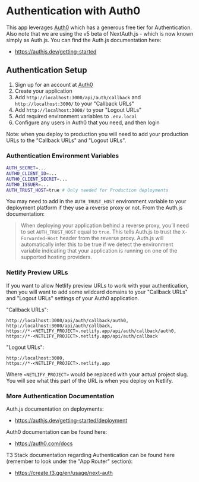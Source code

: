 # Authentication with Auth0

This app leverages [Auth0](https://auth0.com/) which has a generous free tier for Authentication. Also note that we are using the v5 beta of NextAuth.js - which is now known simply as Auth.js. You can find the Auth.js documentation here:

- https://authjs.dev/getting-started

## Authentication Setup

1. Sign up for an account at [Auth0](https://auth0.com/)
2. Create your application
3. Add `http://localhost:3000/api/auth/callback` and `http://localhost:3000/` to your "Callback URLs"
4. Add `http://localhost:3000/` to your "Logout URLs"
5. Add required environment variables to `.env.local`
6. Configure any users in Auth0 that you need, and then login

Note: when you deploy to production you will need to add your production URLs to the "Callback URLs" and "Logout URLs".

### Authentication Environment Variables

```bash
AUTH_SECRET=...
AUTH0_CLIENT_ID=...
AUTH0_CLIENT_SECRET=...
AUTH0_ISSUER=...
AUTH_TRUST_HOST=true # Only needed for Production deployments
```

You may need to add in the `AUTH_TRUST_HOST` environment variable to your deployment platform if they use a reverse proxy or not. From the Auth.js documentation:

> When deploying your application behind a reverse proxy, you’ll need to set `AUTH_TRUST_HOST` equal to `true`. This tells Auth.js to trust the `X-Forwarded-Host` header from the reverse proxy. Auth.js will automatically infer this to be true if we detect the environment variable indicating that your application is running on one of the supported hosting providers.

### Netlify Preview URLs

If you want to allow Netlify preview URLs to work with your authentication, then you will want to add some wildcard domains to your "Callback URLs" and "Logout URLs" settings of your Auth0 application.

"Callback URLs":

```
http://localhost:3000/api/auth/callback/auth0, 
http://localhost:3000/api/auth/callback,
https://*-<NETLIFY_PROJECT>.netlify.app/api/auth/callback/auth0,
https://*-<NETLIFY_PROJECT>.netlify.app/api/auth/callback
```

"Logout URLs":

```
http://localhost:3000, 
https://*-<NETLIFY_PROJECT>.netlify.app
```

Where `<NETLIFY_PROJECT>` would be replaced with your actual project slug. You will see what this part of the URL is when you deploy on Netlify.

### More Authentication Documentation

Auth.js documentation on deployments:

- https://authjs.dev/getting-started/deployment

Auth0 documentation can be found here:

- https://auth0.com/docs

T3 Stack documentation regarding Authentication can be found here (remember to look under the "App Router" section):

- https://create.t3.gg/en/usage/next-auth